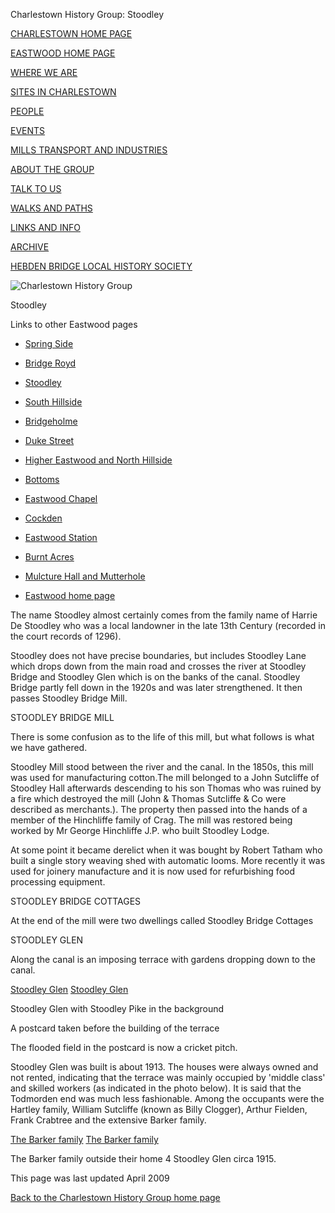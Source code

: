 

Charlestown History Group: Stoodley


[CHARLESTOWN HOME PAGE](../index.html)


[EASTWOOD HOME PAGE](../eastwood.html)


[WHERE WE ARE](../maps.html)


[SITES IN CHARLESTOWN](../places.html)


[PEOPLE](../people.html)


[EVENTS](../events.html)


[MILLS TRANSPORT AND INDUSTRIES](../mills.html)


[ABOUT THE GROUP](../about.html)


[TALK TO US](../contact.html)


[WALKS AND PATHS](../thewalk.html)


[LINKS AND INFO](../links.html)


[ARCHIVE](../archive.html)


[HEBDEN BRIDGE LOCAL HISTORY SOCIETY](http://www.hebdenbridgehistory.org.uk)


![Charlestown History Group](../images/chg.gif)


Stoodley


Links to other Eastwood pages


-  [Spring Side](springside.html)

-  [Bridge Royd](bridgeroyd.html)

-  [Stoodley](stoodley.html)

-  [South Hillside](southhillside.html)

-  [Bridgeholme](bridgeholme.html)

-  [Duke Street](dukestreet.html)

-  [Higher Eastwood and North Hillside](highereastwood.html)


-  [Bottoms](bottoms.html)

-  [Eastwood Chapel](chapel.html)

-  [Cockden](cockden.html)

-  [Eastwood Station](station.html)

-  [Burnt Acres](burnt.html)

-  [Mulcture Hall and Mutterhole](mulcture.html)

-  [Eastwood home page](index.html)


The name Stoodley almost certainly comes from the family name of Harrie De Stoodley who was  a local landowner in the late 13th Century (recorded in the court records of 1296).


Stoodley does not have precise boundaries, but includes Stoodley Lane which drops down from the main road and crosses the river at Stoodley Bridge and Stoodley Glen which is on the banks of the canal. Stoodley Bridge partly fell down in the 1920s and was later strengthened. It then passes Stoodley Bridge Mill.


STOODLEY BRIDGE MILL


There is some confusion as to the life of this mill, but what follows is what we have gathered.


Stoodley Mill stood between the river and the canal. In the 1850s, this mill was used for manufacturing cotton.The mill belonged to a John Sutcliffe of Stoodley Hall afterwards descending to his son Thomas who was ruined by a fire which destroyed the mill (John & Thomas Sutcliffe  & Co were described as merchants.). The property then passed into the hands of a member of the Hinchliffe family of Crag. The mill was restored being worked by Mr George Hinchliffe J.P. who built Stoodley Lodge.


At some point it became derelict when it was bought by Robert Tatham who built a single story weaving shed with automatic looms. More recently it was used for joinery manufacture and it is now used for refurbishing food processing equipment.


STOODLEY BRIDGE COTTAGES


At the end of the mill were two dwellings called Stoodley Bridge Cottages


STOODLEY GLEN


Along the canal is an imposing terrace with gardens dropping down to the canal.


[Stoodley Glen](photos/temp.html) [Stoodley Glen](../photos/stoodleypikepostcard.jpg)

Stoodley Glen with Stoodley Pike in the background

A postcard taken before the building of the terrace

The flooded field in the postcard is now a cricket pitch.


Stoodley Glen was built is about 1913. The houses were always owned and not rented, indicating that the terrace was mainly occupied by 'middle class' and skilled workers (as indicated in the photo below).  It is said that the Todmorden end was much less fashionable. Among the occupants were the Hartley family, William Sutcliffe (known as Billy Clogger), Arthur Fielden, Frank Crabtree and the extensive Barker family.


[The Barker family](photos/temp.html) [The Barker family](../photos/barkerfamily.jpg)

The Barker family outside their home 4 Stoodley Glen circa 1915.


This page was last updated April 2009


[Back to the Charlestown History Group home page](http://www.charlestownhistory.org.uk)
